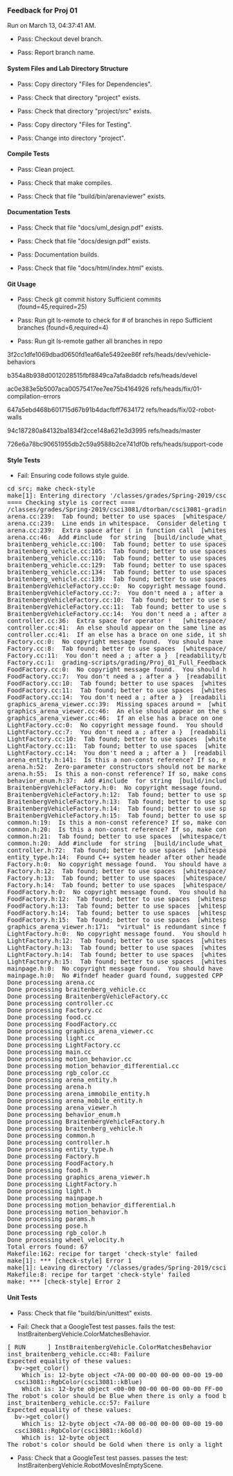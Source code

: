 ### Feedback for Proj 01

Run on March 13, 04:37:41 AM.

+ Pass: Checkout devel branch.



+ Pass: Report branch name.




#### System Files and Lab Directory Structure

+ Pass: Copy directory "Files for Dependencies".



+ Pass: Check that directory "project" exists.

+ Pass: Check that directory "project/src" exists.

+ Pass: Copy directory "Files for Testing".



+ Pass: Change into directory "project".


#### Compile Tests

+ Pass: Clean project.



+ Pass: Check that make compiles.



+ Pass: Check that file "build/bin/arenaviewer" exists.


#### Documentation Tests

+ Pass: Check that file "docs/uml_design.pdf" exists.

+ Pass: Check that file "docs/design.pdf" exists.

+ Pass: Documentation builds.



+ Pass: Check that file "docs/html/index.html" exists.


#### Git Usage

+ Pass: Check git commit history
Sufficient commits (found=45,required=25)

+ Pass: Run git ls-remote to check for # of branches in repo
Sufficient branches (found=6,required=4)

+ Pass: Run git ls-remote gather all branches in repo

3f2cc1dfe1069dbad0650fd1eaf6a1e5492ee86f	refs/heads/dev/vehicle-behaviors

b354a8b938d0012028515fbf8849ca7afa8dadcb	refs/heads/devel

ac0e383e5b5007aca00575417ee7ee75b4164926	refs/heads/fix/01-compilation-errors

647a5ebd468b601715d67b91b4dacfbff7634172	refs/heads/fix/02-robot-walls

94c187280a84132ba1834f2cce148a621e3d3995	refs/heads/master

726e6a78bc90651955db2c59a9588b2ce741df0b	refs/heads/support-code




#### Style Tests

+ Fail: Ensuring code follows style guide.

<pre>cd src; make check-style
make[1]: Entering directory '/classes/grades/Spring-2019/csci3081/dtorban/csci3081-grading-env/grading-scripts/grading/Proj_01_Full_Feedback/repo-ungxx028/project/src'
==== Checking style is correct ====
/classes/grades/Spring-2019/csci3081/dtorban/csci3081-grading-env/grading-scripts/grading/Proj_01_Full_Feedback/repo-ungxx028/cpplint/cpplint.py --root=.. *.cc *.h
arena.cc:239:  Tab found; better to use spaces  [whitespace/tab] [1]
arena.cc:239:  Line ends in whitespace.  Consider deleting these extra spaces.  [whitespace/end_of_line] [4]
arena.cc:239:  Extra space after ( in function call  [whitespace/parens] [4]
arena.cc:46:  Add #include <string> for string  [build/include_what_you_use] [4]
braitenberg_vehicle.cc:100:  Tab found; better to use spaces  [whitespace/tab] [1]
braitenberg_vehicle.cc:105:  Tab found; better to use spaces  [whitespace/tab] [1]
braitenberg_vehicle.cc:110:  Tab found; better to use spaces  [whitespace/tab] [1]
braitenberg_vehicle.cc:129:  Tab found; better to use spaces  [whitespace/tab] [1]
braitenberg_vehicle.cc:134:  Tab found; better to use spaces  [whitespace/tab] [1]
braitenberg_vehicle.cc:139:  Tab found; better to use spaces  [whitespace/tab] [1]
BraitenbergVehicleFactory.cc:0:  No copyright message found.  You should have a line: "Copyright [year] <Copyright Owner>"  [legal/copyright] [5]
BraitenbergVehicleFactory.cc:7:  You don't need a ; after a }  [readability/braces] [4]
BraitenbergVehicleFactory.cc:10:  Tab found; better to use spaces  [whitespace/tab] [1]
BraitenbergVehicleFactory.cc:11:  Tab found; better to use spaces  [whitespace/tab] [1]
BraitenbergVehicleFactory.cc:14:  You don't need a ; after a }  [readability/braces] [4]
controller.cc:36:  Extra space for operator !   [whitespace/operators] [4]
controller.cc:41:  An else should appear on the same line as the preceding }  [whitespace/newline] [4]
controller.cc:41:  If an else has a brace on one side, it should have it on both  [readability/braces] [5]
Factory.cc:0:  No copyright message found.  You should have a line: "Copyright [year] <Copyright Owner>"  [legal/copyright] [5]
Factory.cc:8:  Tab found; better to use spaces  [whitespace/tab] [1]
Factory.cc:11:  You don't need a ; after a }  [readability/braces] [4]
Factory.cc:1:  grading-scripts/grading/Proj_01_Full_Feedback/repo-ungxx028/project/src/Factory.cc should include its header file grading-scripts/grading/Proj_01_Full_Feedback/repo-ungxx028/project/src/Factory.h  [build/include] [5]
FoodFactory.cc:0:  No copyright message found.  You should have a line: "Copyright [year] <Copyright Owner>"  [legal/copyright] [5]
FoodFactory.cc:7:  You don't need a ; after a }  [readability/braces] [4]
FoodFactory.cc:10:  Tab found; better to use spaces  [whitespace/tab] [1]
FoodFactory.cc:11:  Tab found; better to use spaces  [whitespace/tab] [1]
FoodFactory.cc:14:  You don't need a ; after a }  [readability/braces] [4]
graphics_arena_viewer.cc:39:  Missing spaces around =  [whitespace/operators] [4]
graphics_arena_viewer.cc:46:  An else should appear on the same line as the preceding }  [whitespace/newline] [4]
graphics_arena_viewer.cc:46:  If an else has a brace on one side, it should have it on both  [readability/braces] [5]
LightFactory.cc:0:  No copyright message found.  You should have a line: "Copyright [year] <Copyright Owner>"  [legal/copyright] [5]
LightFactory.cc:7:  You don't need a ; after a }  [readability/braces] [4]
LightFactory.cc:10:  Tab found; better to use spaces  [whitespace/tab] [1]
LightFactory.cc:11:  Tab found; better to use spaces  [whitespace/tab] [1]
LightFactory.cc:14:  You don't need a ; after a }  [readability/braces] [4]
arena_entity.h:141:  Is this a non-const reference? If so, make const or use a pointer: json_object& entity_config  [runtime/references] [2]
arena.h:52:  Zero-parameter constructors should not be marked explicit.  [runtime/explicit] [5]
arena.h:55:  Is this a non-const reference? If so, make const or use a pointer: json_object& arena_object  [runtime/references] [2]
behavior_enum.h:37:  Add #include <string> for string  [build/include_what_you_use] [4]
BraitenbergVehicleFactory.h:0:  No copyright message found.  You should have a line: "Copyright [year] <Copyright Owner>"  [legal/copyright] [5]
BraitenbergVehicleFactory.h:12:  Tab found; better to use spaces  [whitespace/tab] [1]
BraitenbergVehicleFactory.h:13:  Tab found; better to use spaces  [whitespace/tab] [1]
BraitenbergVehicleFactory.h:14:  Tab found; better to use spaces  [whitespace/tab] [1]
BraitenbergVehicleFactory.h:15:  Tab found; better to use spaces  [whitespace/tab] [1]
common.h:19:  Is this a non-const reference? If so, make const or use a pointer: json_value& v  [runtime/references] [2]
common.h:20:  Is this a non-const reference? If so, make const or use a pointer: json_value& v  [runtime/references] [2]
common.h:21:  Tab found; better to use spaces  [whitespace/tab] [1]
common.h:20:  Add #include <string> for string  [build/include_what_you_use] [4]
controller.h:72:  Tab found; better to use spaces  [whitespace/tab] [1]
entity_type.h:14:  Found C++ system header after other header. Should be: entity_type.h, c system, c++ system, other.  [build/include_order] [4]
Factory.h:0:  No copyright message found.  You should have a line: "Copyright [year] <Copyright Owner>"  [legal/copyright] [5]
Factory.h:12:  Tab found; better to use spaces  [whitespace/tab] [1]
Factory.h:13:  Tab found; better to use spaces  [whitespace/tab] [1]
Factory.h:14:  Tab found; better to use spaces  [whitespace/tab] [1]
FoodFactory.h:0:  No copyright message found.  You should have a line: "Copyright [year] <Copyright Owner>"  [legal/copyright] [5]
FoodFactory.h:12:  Tab found; better to use spaces  [whitespace/tab] [1]
FoodFactory.h:13:  Tab found; better to use spaces  [whitespace/tab] [1]
FoodFactory.h:14:  Tab found; better to use spaces  [whitespace/tab] [1]
FoodFactory.h:15:  Tab found; better to use spaces  [whitespace/tab] [1]
graphics_arena_viewer.h:171:  "virtual" is redundant since function is already declared as "override"  [readability/inheritance] [4]
LightFactory.h:0:  No copyright message found.  You should have a line: "Copyright [year] <Copyright Owner>"  [legal/copyright] [5]
LightFactory.h:12:  Tab found; better to use spaces  [whitespace/tab] [1]
LightFactory.h:13:  Tab found; better to use spaces  [whitespace/tab] [1]
LightFactory.h:14:  Tab found; better to use spaces  [whitespace/tab] [1]
LightFactory.h:15:  Tab found; better to use spaces  [whitespace/tab] [1]
mainpage.h:0:  No copyright message found.  You should have a line: "Copyright [year] <Copyright Owner>"  [legal/copyright] [5]
mainpage.h:0:  No #ifndef header guard found, suggested CPP variable is: SRC_MAINPAGE_H_  [build/header_guard] [5]
Done processing arena.cc
Done processing braitenberg_vehicle.cc
Done processing BraitenbergVehicleFactory.cc
Done processing controller.cc
Done processing Factory.cc
Done processing food.cc
Done processing FoodFactory.cc
Done processing graphics_arena_viewer.cc
Done processing light.cc
Done processing LightFactory.cc
Done processing main.cc
Done processing motion_behavior.cc
Done processing motion_behavior_differential.cc
Done processing rgb_color.cc
Done processing arena_entity.h
Done processing arena.h
Done processing arena_immobile_entity.h
Done processing arena_mobile_entity.h
Done processing arena_viewer.h
Done processing behavior_enum.h
Done processing BraitenbergVehicleFactory.h
Done processing braitenberg_vehicle.h
Done processing common.h
Done processing controller.h
Done processing entity_type.h
Done processing Factory.h
Done processing FoodFactory.h
Done processing food.h
Done processing graphics_arena_viewer.h
Done processing LightFactory.h
Done processing light.h
Done processing mainpage.h
Done processing motion_behavior_differential.h
Done processing motion_behavior.h
Done processing params.h
Done processing pose.h
Done processing rgb_color.h
Done processing wheel_velocity.h
Total errors found: 67
Makefile:162: recipe for target 'check-style' failed
make[1]: *** [check-style] Error 1
make[1]: Leaving directory '/classes/grades/Spring-2019/csci3081/dtorban/csci3081-grading-env/grading-scripts/grading/Proj_01_Full_Feedback/repo-ungxx028/project/src'
Makefile:8: recipe for target 'check-style' failed
make: *** [check-style] Error 2
</pre>




#### Unit Tests

+ Pass: Check that file "build/bin/unittest" exists.

+ Fail: Check that a GoogleTest test passes.
    fails the test: InstBraitenbergVehicle.ColorMatchesBehavior.
<pre>
[ RUN      ] InstBraitenbergVehicle.ColorMatchesBehavior
inst_braitenberg_vehicle.cc:48: Failure
Expected equality of these values:
  bv->get_color()
    Which is: 12-byte object <7A-00 00-00 00-00 00-00 19-00 00-00>
  csci3081::RgbColor(csci3081::kBlue)
    Which is: 12-byte object <00-00 00-00 00-00 00-00 FF-00 00-00>
The robot's color should be Blue when there is only a food behavior.
inst_braitenberg_vehicle.cc:57: Failure
Expected equality of these values:
  bv->get_color()
    Which is: 12-byte object <7A-00 00-00 00-00 00-00 19-00 00-00>
  csci3081::RgbColor(csci3081::kGold)
    Which is: 12-byte object <FF-00 00-00 CC-00 00-00 33-00 00-00>
The robot's color should be Gold when there is only a light behavior.</pre>



+ Pass: Check that a GoogleTest test passes.
    passes the test: InstBraitenbergVehicle.RobotMovesInEmptyScene.



